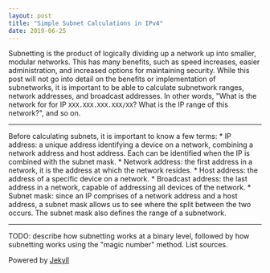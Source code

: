 ```yaml
---
layout: post
title: "Simple Subnet Calculations in IPv4"
date: 2019-06-25
---
```


Subnetting is the product of logically dividing up a network up into smaller, modular networks. This has many benefits, such as speed increases, easier administration, and increased options for maintaining security. While this post will not go into detail on the benefits or implementation of subnetworks, it is important to be able to calculate subnetwork ranges, network addresses, and broadcast addresses. In other words, "What is the network for for IP ```XXX.XXX.XXX.XXX/XX```? What is the IP range of this network?", and so on.
<hr>  
Before calculating subnets, it is important to know a few terms:  
* IP address: a unique address identifying a device on a network, combining a network address and host address. Each can be identified when the IP is combined with the subnet mask.  
* Network address: the first address in a network, it is the address at which the network resides.  
* Host address: the address of a specific device on a network.  
* Broadcast address: the last address in a network, capable of addressing all devices of the network.  
* Subnet mask: since an IP comprises of a network address and a host address, a subnet mask allows us to see where the split between the two occurs. The subnet mask also defines the range of a subnetwork. 
<hr>
TODO: describe how subnetting works at a binary level, followed by how subnetting works using the "magic number" method. List sources.

Powered by [Jekyll](http://jekyllrb.com)
